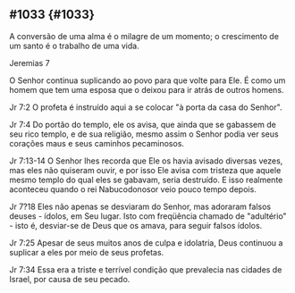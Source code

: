 ## #1033 {#1033}

A conversão de uma alma é o milagre de um momento; o crescimento de um santo é o trabalho de uma vida.

Jeremias 7

O Senhor continua suplicando ao povo para que volte para Ele. É como um homem que tem uma esposa que o deixou para ir atrás de outros homens.

Jr 7:2 O profeta é instruído aqui a se colocar &quot;à porta da casa do Senhor&quot;.

Jr 7:4 Do portão do templo, ele os avisa, que ainda que se gabassem de seu rico templo, e de sua religião, mesmo assim o Senhor podia ver seus corações maus e seus caminhos pecaminosos.

Jr 7:13-14 O Senhor lhes recorda que Ele os havia avisado diversas vezes, mas eles não quiseram ouvir, e por isso Ele avisa com tristeza que aquele mesmo templo do qual eles se gabavam, seria destruído. E isso realmente aconteceu quando o rei Nabucodonosor veio pouco tempo depois.

Jr 7?18 Eles não apenas se desviaram do Senhor, mas adoraram falsos deuses - ídolos, em Seu lugar. Isto com freqüência chamado de &quot;adultério&quot; - isto é, desviar-se de Deus que os amava, para seguir falsos ídolos.

Jr 7:25 Apesar de seus muitos anos de culpa e idolatria, Deus continuou a suplicar a eles por meio de seus profetas.

Jr 7:34 Essa era a triste e terrível condição que prevalecia nas cidades de Israel, por causa de seu pecado.